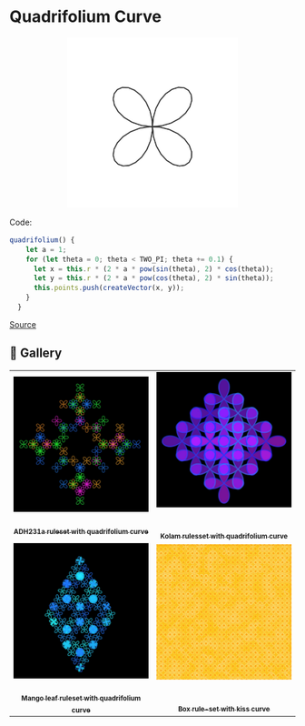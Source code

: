 # Quadrifolium Curve

<p align="center"><img src="./assets/shape_images/quadrifolium.jpg" alt="quadrifolium curve" width="300px"></p>

Code:

```JavaScript
quadrifolium() {
    let a = 1;
    for (let theta = 0; theta < TWO_PI; theta += 0.1) {
      let x = this.r * (2 * a * pow(sin(theta), 2) * cos(theta));
      let y = this.r * (2 * a * pow(cos(theta), 2) * sin(theta));
      this.points.push(createVector(x, y));
    }
  }
```

[Source](https://mathcurve.com/courbes2d.gb/bouche/bouche.shtml)

## 🌄 Gallery

<!-- IMAGE-LIST:START - Do not remove or modify this section -->
<!-- prettier-ignore-start -->
<!-- markdownlint-disable -->
<table>
  <tbody>
   <tr>
     <td align="center"><a href=""> <img class="img" src="./assets/ADH231a-quadrifolium.jpg" alt="ADH231a ruleset with quadrifolium curve" style="vertical-align:top;" width="500" /><br /><sub><b><br/>ADH231a ruleset with quadrifolium curve</b></sub></a></td>
     <td align="center"><a href=""> <img class="img" src="./assets/kolam-quadrifolium.jpg" alt="Kolam rulesset with quadrifolium curve" style=" display: block;
    margin-left: auto;
    margin-right: auto;" width="500" /><br /><sub><b><br/>Kolam rulesset with quadrifolium curve</b></sub></a></td>
    </tr>
    <tr>
     <td align="center"><a href=""> <img class="img" src="./assets/mango-leaf-quadrifolium.jpg" alt="Mango leaf ruleset with quadrifolium curve" style="vertical-align:top;" width="500" /><br /><sub><b><br/>Mango leaf ruleset with quadrifolium curve</b></sub></a></td>
     <td align="center"><a href=""> <img class="img" src="./assets/hilbert-quadrifolium.jpg" alt="Hilbert rule-set with quadrifolium curve" style=" display: block;
    margin-left: auto;
    margin-right: auto;" width="500" /><br /><sub><b><br/>Box  rule-set with kiss curve</b></sub></a></td>
    </tr>
    
  
    
 </tbody>
</table>

<!-- markdownlint-restore -->
<!-- prettier-ignore-end -->

<!-- IMAGE-LIST:END -->
